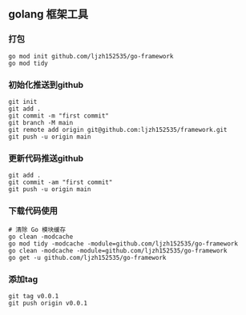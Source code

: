 ## golang 框架工具
### 打包
```
go mod init github.com/ljzh152535/go-framework
go mod tidy
```


### 初始化推送到github
```
git init
git add .
git commit -m "first commit"
git branch -M main
git remote add origin git@github.com:ljzh152535/framework.git
git push -u origin main
```

### 更新代码推送github
```
git add .
git commit -am "first commit"
git push -u origin main
```


### 下载代码使用
```
# 清除 Go 模块缓存
go clean -modcache
go mod tidy -modcache -module=github.com/ljzh152535/go-framework
go clean -modcache -module=github.com/ljzh152535/go-framework
go get -u github.com/ljzh152535/go-framework
```

### 添加tag
```
git tag v0.0.1
git push origin v0.0.1
```
